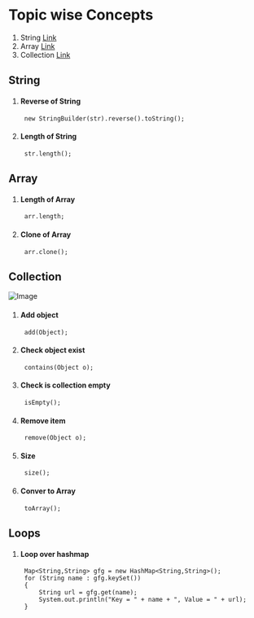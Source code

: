 # Topic wise Concepts
1. String [Link](#string)
2. Array [Link](#array)
3. Collection [Link](#collection)

## String
1. #### Reverse of String    
        new StringBuilder(str).reverse().toString();  
   
2. #### Length of String
        str.length();  
        
        
## Array
1. #### Length of Array  
        arr.length;  
      
2. #### Clone of Array  
        arr.clone();  
        
## Collection  
![Image](https://www.scientecheasy.com/wp-content/uploads/2018/09/java-collection-hierarchy.png)

1. #### Add object  
        add(Object);  
        
2. #### Check object exist  
        contains(Object o);  
   
3. #### Check is collection empty  
        isEmpty();  
     
4. #### Remove item  
        remove(Object o);  
        
5. #### Size  
        size();  

6. #### Conver to Array  
        toArray();  

## Loops  
1. #### Loop over hashmap  
        Map<String,String> gfg = new HashMap<String,String>();
        for (String name : gfg.keySet()) 
        {
            String url = gfg.get(name);
            System.out.println("Key = " + name + ", Value = " + url);
        }
   
